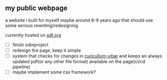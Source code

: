 ## my public webpage
a website i built for myself maybe around 8-9 years ago that should use some serious rewriting/redesigning

currently hosted on [sdf.org](https://sdf.org)
- [ ] finish odinproject
- [ ] redesign the page, keep it simple
- [ ] system that checks for changes in [curicullum-vitae](https://github.com/vuksavic/curicullum-vitae) and keeps an always updated pdf(or any other file format) available on the page(ci/cd pipeline)
- [ ] maybe implement some css framework?
